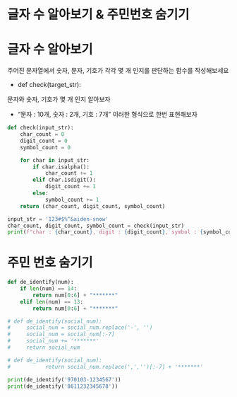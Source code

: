 # 글자 수 알아보기 & 주민번호 숨기기

# 글자 수 알아보기



주어진 문자열에서 숫자, 문자, 기호가 각각 몇 개 인지를 판단하는 함수를 작성해보세요

- def check(target_str):

문자와 숫자, 기호가 몇 개 인지 알아보자

- “문자 : 10개,  숫자 : 2개,  기호 : 7개” 이러한 형식으로 한번 표현해보자
   


```python
def check(input_str):
    char_count = 0
    digit_count = 0
    symbol_count = 0

    for char in input_str:
        if char.isalpha():
            char_count += 1
        elif char.isdigit():
            digit_count += 1
        else:
            symbol_count += 1
    return (char_count, digit_count, symbol_count)

input_str = '123#$%^&aiden-snow'
char_count, digit_count, symbol_count = check(input_str)
print(f"char : {char_count}, digit : {digit_count}, symbol : {symbol_count}")
```  
  
    


# 주민 번호 숨기기

```python
def de_identify(num):
    if len(num) == 14:
        return num[0:6] + "*******"   
    elif len(num) == 13:
        return num[0:6] + "*******"

# def de_identify(social_num):
#     social_num = social_num.replace('-', '')
#     social_num = social_num[:-7]
#     social_num += '*******'
#     return social_num

# def de_identify(social_num):
#			return social_num.replace(',','')[:-7] + '*******'

print(de_identify('970103-1234567'))
print(de_identify('8611232345678'))
```